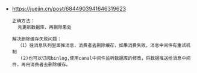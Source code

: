 - https://juejin.cn/post/6844903941646319623

  ```
  正确方法：
  	先更新数据库，再删除患处
  	
  解决删除缓存失败问题：
  	（1）往消息队列里面推消息，消费者去删除缓存，如果消费失败，消息中间件有重试机制
  	 (2)也可以订阅binlog,使用canal中间件监听数据库的修改，将数据推送给消息中间件，再用消费者去删除缓存。
  ```

  